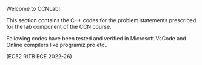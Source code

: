 Welcome to CCNLab!

This section contains the C++ codes for the problem statements prescribed for the lab component of the CCN course.

Following codes have been tested and verified in Microsoft VsCode and Online compilers like programiz.pro etc..

(EC52 RITB ECE 2022-26)

